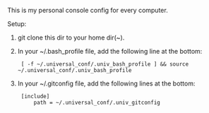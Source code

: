 This is my personal console config for every computer. 

Setup: 

1. git clone this dir to your home dir(~).

2. In your ~/.bash_profile file, add the following line at the bottom:

		[ -f ~/.universal_conf/.univ_bash_profile ] && source ~/.universal_conf/.univ_bash_profile

3. In your ~/.gitconfig file, add the following lines at the bottom:

		[include]
			path = ~/.universal_conf/.univ_gitconfig
